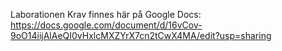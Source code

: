 
Laborationen Krav finnes här på Google Docs:
https://docs.google.com/document/d/16vCov-9oO14iijAlAeQI0vHxlcMXZYrX7cn2tCwX4MA/edit?usp=sharing
